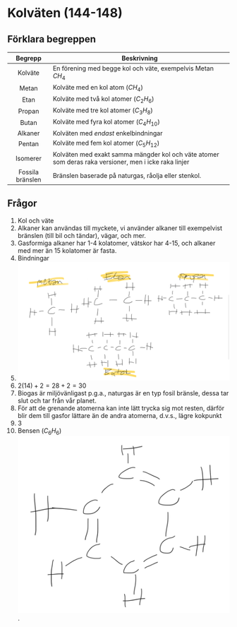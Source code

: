 # Kolväten (144-148)

## Förklara begreppen

|Begrepp|Beskrivning|
|:-:|---|
|Kolväte|En förening med begge kol och väte, exempelvis Metan $CH_4$|
|Metan|Kolväte med en kol atom ($CH_4$)|
|Etan|Kolväte med två kol atomer ($C_2H_6$)|
|Propan|Kolväte med tre kol atomer ($C_3H_8$)|
|Butan|Kolväte med fyra kol atomer ($C_4H_{10}$)|
|Alkaner|Kolväten med _endast_ enkelbindningar|
|Pentan|Kolväte med fem kol atomer ($C_5H_{12}$)|
|Isomerer|Kolväten med exakt samma mängder kol och väte atomer som deras raka versioner, men i icke raka linjer|
|Fossila bränslen|Bränslen baserade på naturgas, råolja eller stenkol.|

## Frågor

1. Kol och väte
2. Alkaner kan användas till myckete, vi använder alkaner till exempelvist bränslen (till bil och tändar), vägar, och mer.
3. Gasformiga alkaner har 1-4 kolatomer, vätskor har 4-15, och alkaner med mer än 15 kolatomer är fasta.
4. Bindningar
5. ![Första fyra kolväten: Metan, Etan, Propan och Butan](./firstfor.jpeg)
6. $2(14)+2=28+2=30$
7. Biogas är miljövänligast p.g.a., naturgas är en typ fosil bränsle, dessa tar slut och tar från vår planet.
8. För att de grenande atomerna kan inte lätt trycka sig mot resten, därför blir dem till gasfor lättare än de andra atomerna, d.v.s., lägre kokpunkt
9. 3
10. Bensen ($C_6H_6$) ![Strukturform](./bensen.jpeg).
